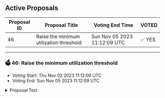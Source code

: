 ## Active Proposals

| Proposal ID | Proposal Title | Voting End Time | VOTED |
|-------------|----------------|-----------------|-------|
| 46 | Raise the minimum utilization threshold | Sun Nov 05 2023 11:12:09 UTC | ✅ YES |

---

### 🗳 46: Raise the minimum utilization threshold
- Voting Start: Thu Nov 02 2023 11:12:09 UTC
- Voting End: Sun Nov 05 2023 11:12:09 UTC

<details>
<summary>Proposal Text</summary>
 
# Raise the minimum utilization thresholdn## SummarynCurrently, the lending pool prevents new deposits from entering it once the utilization rate drops below 50%. This primarily prevents the real yield portion of the rewards to get diluted, since the larger the ratio between lenders and borrowers, the lower the yield each of them is entitled to. 
 nThis proposal aims to raise the minimum utilization rate threshold to 65%, thereby primarily contributing to two factors: 

n* Lenders receiving better yield as new deposits will be stopped from entering the system until the 65% mark; 
n* Pushing the utilization rate closer to the optimal level which is 70%.

nBy voting YES on this proposal, you agree to make these adjustments to the LPP smart contract and allow the protocol to raise the minimum utilization threshold to 65%.
</details>
